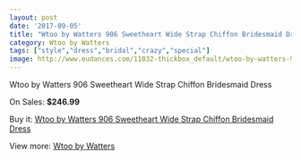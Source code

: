 ```yaml
---
layout: post
date: '2017-09-05'
title: "Wtoo by Watters 906 Sweetheart Wide Strap Chiffon Bridesmaid Dress"
category: Wtoo by Watters 
tags: ["style","dress","bridal","crazy","special"]
image: http://www.eudances.com/11032-thickbox_default/wtoo-by-watters-906-sweetheart-wide-strap-chiffon-bridesmaid-dress.jpg
---
```

Wtoo by Watters 906 Sweetheart Wide Strap Chiffon Bridesmaid Dress

On Sales: **$246.99**
<a href="https://www.eudances.com/en/wtoo-by-watters/3519-wtoo-by-watters-906-sweetheart-wide-strap-chiffon-bridesmaid-dress.html"><amp-img layout="responsive" width="600" height="600" src="//www.eudances.com/11032-thickbox_default/wtoo-by-watters-906-sweetheart-wide-strap-chiffon-bridesmaid-dress.jpg" alt="Wtoo by Watters 906 Sweetheart Wide Strap Chiffon Bridesmaid Dress 0" /></a>
<a href="https://www.eudances.com/en/wtoo-by-watters/3519-wtoo-by-watters-906-sweetheart-wide-strap-chiffon-bridesmaid-dress.html"><amp-img layout="responsive" width="600" height="600" src="//www.eudances.com/11034-thickbox_default/wtoo-by-watters-906-sweetheart-wide-strap-chiffon-bridesmaid-dress.jpg" alt="Wtoo by Watters 906 Sweetheart Wide Strap Chiffon Bridesmaid Dress 1" /></a>
<a href="https://www.eudances.com/en/wtoo-by-watters/3519-wtoo-by-watters-906-sweetheart-wide-strap-chiffon-bridesmaid-dress.html"><amp-img layout="responsive" width="600" height="600" src="//www.eudances.com/11033-thickbox_default/wtoo-by-watters-906-sweetheart-wide-strap-chiffon-bridesmaid-dress.jpg" alt="Wtoo by Watters 906 Sweetheart Wide Strap Chiffon Bridesmaid Dress 2" /></a>

Buy it: [Wtoo by Watters 906 Sweetheart Wide Strap Chiffon Bridesmaid Dress](https://www.eudances.com/en/wtoo-by-watters/3519-wtoo-by-watters-906-sweetheart-wide-strap-chiffon-bridesmaid-dress.html "Wtoo by Watters 906 Sweetheart Wide Strap Chiffon Bridesmaid Dress")

View more: [Wtoo by Watters ](https://www.eudances.com/en/67-wtoo-by-watters "Wtoo by Watters ")